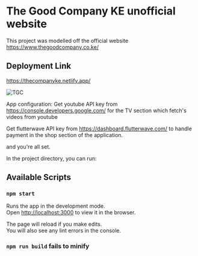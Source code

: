 # The Good Company KE unofficial website

This project was modelled off the official website https://www.thegoodcompany.co.ke/

## Deployment Link

https://thecompanyke.netlify.app/

![TGC](https://user-images.githubusercontent.com/71287999/137575657-4fdd21b8-6556-4de1-b1cc-9ff77e9788ca.JPG)

App configuration:
Get youtube API key from https://console.developers.google.com/ for the TV section which fetch's videos from youtube

Get flutterwave API key from https://dashboard.flutterwave.com/ to handle payment in the shop section of the application.

and you're all set.

In the project directory, you can run:

## Available Scripts

### `npm start`

Runs the app in the development mode.\
Open [http://localhost:3000](http://localhost:3000) to view it in the browser.

The page will reload if you make edits.\
You will also see any lint errors in the console.

### `npm run build` fails to minify
